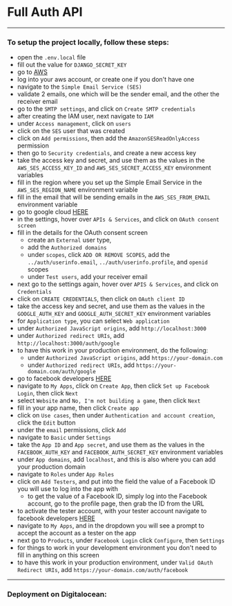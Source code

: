 # Full Auth API

---

### To setup the project locally, follow these steps:

-   open the `.env.local` file
-   fill out the value for `DJANGO_SECRET_KEY`
-   go to [AWS](https://aws.amazon.com)
-   log into your aws account, or create one if you don't have one
-   navigate to the `Simple Email Service (SES)`
-   validate 2 emails, one which will be the sender email, and the other the receiver email
-   go to the `SMTP settings`, and click on `Create SMTP credentials`
-   after creating the IAM user, next navigate to `IAM`
-   under `Access management`, click on `users`
-   click on the `SES` user that was created
-   click on `Add permissions`, then add the `AmazonSESReadOnlyAccess` permission
-   then go to `Security credentials`, and create a new access key
-   take the access key and secret, and use them as the values in the `AWS_SES_ACCESS_KEY_ID` and `AWS_SES_SECRET_ACCESS_KEY` environment variables
-   fill in the region where you set up the Simple Email Service in the `AWS_SES_REGION_NAME` environment variable
-   fill in the email that will be sending emails in the `AWS_SES_FROM_EMAIL` environment variable
-   go to google cloud [HERE](https://console.cloud.google.com)
-   in the settings, hover over `APIs & Services`, and click on `OAuth consent screen`
-   fill in the details for the OAuth consent screen
    -   create an `External` user type,
    -   add the `Authorized domains`
    -   under `scopes`, click `ADD OR REMOVE SCOPES`, add the `../auth/userinfo.email`, `../auth/userinfo.profile`, and `openid` scopes
    -   under `Test users`, add your receiver email
-   next go to the settings again, hover over `APIS & Services`, and click on `Credentials`
-   click on `CREATE CREDENTIALS`, then click on `OAuth client ID`
-   take the access key and secret, and use them as the values in the `GOOGLE_AUTH_KEY` and `GOOGLE_AUTH_SECRET_KEY` environment variables
-   for `Application type`, you can select `Web application`
-   under `Authorized JavaScript origins`, add `http://localhost:3000`
-   under `Authorized redirect URIs`, add `http://localhost:3000/auth/google`
-   to have this work in your production environment, do the following:
    -   under `Authorized JavaScript origins`, add `https://your-domain.com`
    -   under `Authorized redirect URIs`, add `https://your-domain.com/auth/google`
-   go to facebook developers [HERE](https://developers.facebook.com)
-   navigate to `My Apps`, click on `Create App`, then click `Set up Facebook Login`, then click `Next`
-   select `Website` and `No, I'm not building a game`, then click `Next`
-   fill in your app name, then click `Create app`
-   click on `Use cases`, then under `Authentication and account creation`, click the `Edit` button
-   under the `email` permissions, click `Add`
-   navigate to `Basic` under `Settings`
-   take the `App ID` and `App secret`, and use them as the values in the `FACEBOOK_AUTH_KEY` and `FACEBOOK_AUTH_SECRET_KEY` environment variables
-   under `App domains`, add `localhost`, and this is also where you can add your production domain
-   navigate to `Roles` under `App Roles`
-   click on `Add Testers`, and put into the field the value of a Facebook ID you will use to log into the app with
    -   to get the value of a Facebook ID, simply log into the Facebook account, go to the profile page, then grab the ID from the URL
-   to activate the tester account, with your tester account navigate to facebook developers [HERE](https://developers.facebook.com)
-   navigate to `My Apps`, and in the dropdown you will see a prompt to accept the account as a tester on the app
-   next go to `Products`, under `Facebook Login` click `Configure`, then `Settings`
-   for things to work in your development environment you don't need to fill in anything on this screen
-   to have this work in your production environment, under `Valid OAuth Redirect URIs`, add `https://your-domain.com/auth/facebook`

---

### Deployment on Digitalocean:


